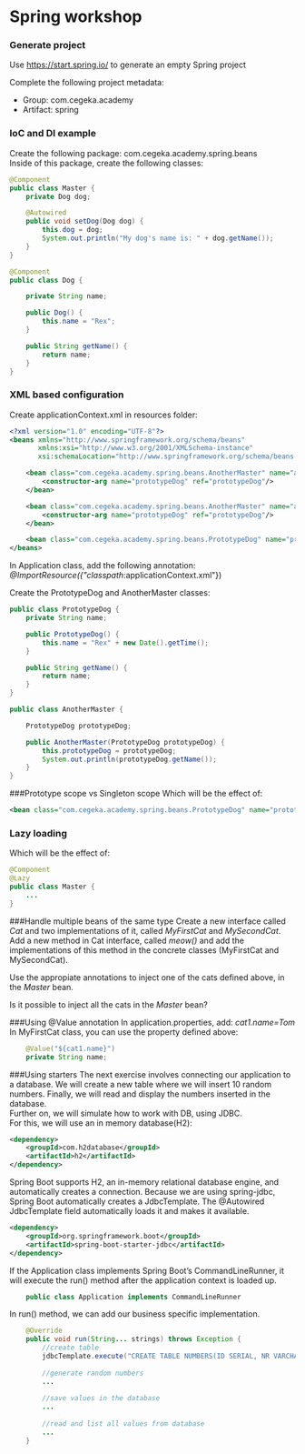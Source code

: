 # Spring workshop

### Generate project
Use https://start.spring.io/ to generate an empty Spring project

Complete the following project metadata:
* Group: com.cegeka.academy
* Artifact: spring

### IoC and DI example
Create the following package: com.cegeka.academy.spring.beans<br />
Inside of this package, create the following classes:<br />

```java
@Component
public class Master {
    private Dog dog;

    @Autowired
    public void setDog(Dog dog) {
        this.dog = dog;
        System.out.println("My dog's name is: " + dog.getName());
    }
}
```
```java
@Component
public class Dog {

    private String name;

    public Dog() {
        this.name = "Rex";
    }

    public String getName() {
        return name;
    }
}
```

### XML based configuration
Create applicationContext.xml in resources folder:
```xml
<?xml version="1.0" encoding="UTF-8"?>
<beans xmlns="http://www.springframework.org/schema/beans"
       xmlns:xsi="http://www.w3.org/2001/XMLSchema-instance"
       xsi:schemaLocation="http://www.springframework.org/schema/beans http://www.springframework.org/schema/beans/spring-beans.xsd">

    <bean class="com.cegeka.academy.spring.beans.AnotherMaster" name="anotherMaster1">
        <constructor-arg name="prototypeDog" ref="prototypeDog"/>
    </bean>

    <bean class="com.cegeka.academy.spring.beans.AnotherMaster" name="anotherMaster2">
        <constructor-arg name="prototypeDog" ref="prototypeDog"/>
    </bean>

    <bean class="com.cegeka.academy.spring.beans.PrototypeDog" name="prototypeDog"/>
</beans>
```

In Application class, add the following annotation: *@ImportResource({"classpath*:applicationContext.xml"})

Create the PrototypeDog and AnotherMaster classes:
```java
public class PrototypeDog {
    private String name;

    public PrototypeDog() {
        this.name = "Rex" + new Date().getTime();
    }

    public String getName() {
        return name;
    }
}
```
```java
public class AnotherMaster {

    PrototypeDog prototypeDog;

    public AnotherMaster(PrototypeDog prototypeDog) {
        this.prototypeDog = prototypeDog;
        System.out.println(prototypeDog.getName());
    }
}
```

###Prototype scope vs Singleton scope
Which will be the effect of:
```xml
<bean class="com.cegeka.academy.spring.beans.PrototypeDog" name="prototypeDog" scope="prototype"/>
```

### Lazy loading
Which will be the effect of:
```java
@Component
@Lazy
public class Master {
    ...
}
```

###Handle multiple beans of the same type
Create a new interface called *Cat* and two implementations of it, called *MyFirstCat* and *MySecondCat*.<br />
Add a new method in Cat interface, called *meow()* and add the implementations of this method in the concrete classes (MyFirstCat and MySecondCat).

Use the appropiate annotations to inject one of the cats defined above, in the *Master* bean.

Is it possible to inject all the cats in the *Master* bean?

###Using @Value annotation
In application.properties, add: *cat1.name=Tom*<br />
In MyFirstCat class, you can use the property defined above:
```java
    @Value("${cat1.name}")
    private String name;
```

###Using starters
The next exercise involves connecting our application to a database. We will create a new table where we will insert 10 random numbers. Finally, we will read and display the numbers inserted in the database.<br />
Further on, we will simulate how to work with DB, using JDBC. <br />
For this, we will use an in memory database(H2):
```xml
<dependency>
    <groupId>com.h2database</groupId>
    <artifactId>h2</artifactId>
</dependency>
```
Spring Boot supports H2, an in-memory relational database engine, and automatically creates a connection. Because we are using spring-jdbc, Spring Boot automatically creates a JdbcTemplate. The @Autowired JdbcTemplate field automatically loads it and makes it available.<br />
```xml
<dependency>
    <groupId>org.springframework.boot</groupId>
    <artifactId>spring-boot-starter-jdbc</artifactId>
</dependency>
```
If the Application class implements Spring Boot’s CommandLineRunner, it will execute the run() method after the application context is loaded up.
```java
    public class Application implements CommandLineRunner
```

In run() method, we can add our business specific implementation.
```java
    @Override
    public void run(String... strings) throws Exception {
        //create table
        jdbcTemplate.execute("CREATE TABLE NUMBERS(ID SERIAL, NR VARCHAR(255))");
    
        //generate random numbers
        ...
    
        //save values in the database
        ...
    
        //read and list all values from database
        ...
    }
```